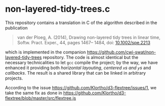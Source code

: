 # non-layered-tidy-trees.c

This repository contains a translation in C of the algorithm described in the publication

>van der Ploeg, A. (2014), Drawing non-layered tidy trees in linear time, Softw. Pract. Exper., 44, pages 1467– 1484, doi: [10.1002/spe.2213](https://doi.org/10.1002/spe.2213)

which is implemented in the companion https://github.com/cwi-swat/non-layered-tidy-trees repository. The code is almost identical but the necessary technicalities to let `gcc` compile the project; by the way, we have enhanced it providing both *horizontal layouting*, *centered `x`s and `y`s* and *callbacks*. The result is a shared library that can be linked in arbitrary projects.

According to the issue https://github.com/Klortho/d3-flextree/issues/1, we take the same fix as done in https://github.com/Klortho/d3-flextree/blob/master/src/flextree.js

